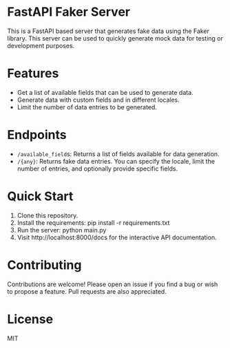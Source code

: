 # FastAPI Faker Server
This is a FastAPI based server that generates fake data using the Faker library. This server can be used to quickly generate mock data for testing or development purposes.

# Features
- Get a list of available fields that can be used to generate data.
- Generate data with custom fields and in different locales.
- Limit the number of data entries to be generated.
# Endpoints
- `/available_field`s: Returns a list of fields available for data generation.
- `/{any}`: Returns fake data entries. You can specify the locale, limit the number of entries, and optionally provide specific fields.
# Quick Start
1. Clone this repository.
2. Install the requirements: pip install -r requirements.txt
3. Run the server: python main.py
4. Visit http://localhost:8000/docs for the interactive API documentation.

# Contributing
Contributions are welcome! Please open an issue if you find a bug or wish to propose a feature. Pull requests are also appreciated.

# License
MIT
